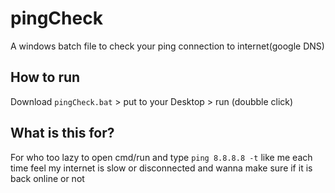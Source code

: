 # pingCheck
A windows batch file to check your ping connection to internet(google DNS)

## How to run
Download `pingCheck.bat` > put to your Desktop > run (doubble click)

## What is this for?
For who too lazy to open cmd/run and type `ping 8.8.8.8 -t` like me each time feel my internet is slow or disconnected and wanna make sure if it is back online or not
